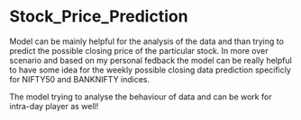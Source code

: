 # Stock_Price_Prediction
Model can be mainly helpful for the analysis of the data and than trying to predict the possible closing price of the particular stock.
In more over scenario and based on my personal fedback the model can be really helpful to have some idea for the weekly possible closing data prediction specificly for NIFTY50 and BANKNIFTY indices.

The model trying to analyse the behaviour of data and can be work for intra-day player as well!
